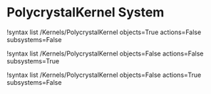 <!-- MOOSE Documentation Stub: Remove this when content is added. -->

# PolycrystalKernel System

!syntax list /Kernels/PolycrystalKernel objects=True actions=False subsystems=False

!syntax list /Kernels/PolycrystalKernel objects=False actions=False subsystems=True

!syntax list /Kernels/PolycrystalKernel objects=False actions=True subsystems=False
